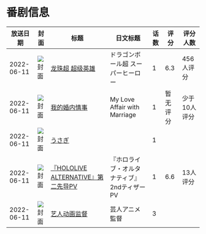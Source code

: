 # 番剧信息

|放送日期|封面|标题|日文标题|话数|评分|评分人数|
|---|---|---|---|---|---|---|
|2022-06-11|![封面](https://lain.bgm.tv/pic/cover/c/99/59/335502_8b8Wq.jpg)|[龙珠超 超级英雄](https://bangumi.tv/subject/335502)|ドラゴンボール超 スーパーヒーロー|1|6.3|456人评分|
|2022-06-11|![封面](https://lain.bgm.tv/pic/cover/c/cd/e3/388986_inMp2.jpg)|[我的婚内情事](https://bangumi.tv/subject/388986)|My Love Affair with Marriage|1|暂无评分|少于10人评分|
|2022-06-11|![封面](https://lain.bgm.tv/pic/cover/c/35/11/390920_6Lvfv.jpg)|[うさぎ](https://bangumi.tv/subject/390920)||1|||
|2022-06-11|![封面](https://lain.bgm.tv/pic/cover/c/dc/97/443556_p4ZXZ.jpg)|[『HOLOLIVE ALTERNATIVE』第二先导PV](https://bangumi.tv/subject/443556)|『ホロライブ・オルタナティブ』 2ndティザーPV|1|6.6|13人评分|
|2022-06-11|![封面](https://lain.bgm.tv/pic/cover/c/f2/af/448364_SFrXx.jpg)|[艺人动画监督](https://bangumi.tv/subject/448364)|芸人アニメ監督|3|||
